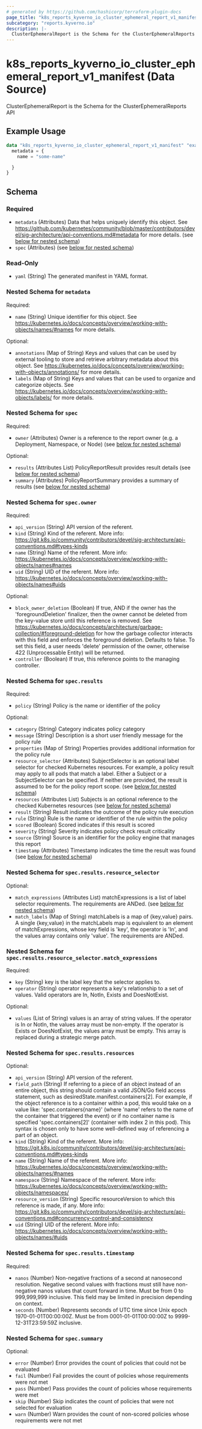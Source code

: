 ```yaml
---
# generated by https://github.com/hashicorp/terraform-plugin-docs
page_title: "k8s_reports_kyverno_io_cluster_ephemeral_report_v1_manifest Data Source - terraform-provider-k8s"
subcategory: "reports.kyverno.io"
description: |-
  ClusterEphemeralReport is the Schema for the ClusterEphemeralReports API
---
```


# k8s_reports_kyverno_io_cluster_ephemeral_report_v1_manifest (Data Source)

ClusterEphemeralReport is the Schema for the ClusterEphemeralReports API

## Example Usage

```terraform
data "k8s_reports_kyverno_io_cluster_ephemeral_report_v1_manifest" "example" {
  metadata = {
    name = "some-name"

  }
}
```

<!-- schema generated by tfplugindocs -->
## Schema

### Required

- `metadata` (Attributes) Data that helps uniquely identify this object. See https://github.com/kubernetes/community/blob/master/contributors/devel/sig-architecture/api-conventions.md#metadata for more details. (see [below for nested schema](#nestedatt--metadata))
- `spec` (Attributes) (see [below for nested schema](#nestedatt--spec))

### Read-Only

- `yaml` (String) The generated manifest in YAML format.

<a id="nestedatt--metadata"></a>
### Nested Schema for `metadata`

Required:

- `name` (String) Unique identifier for this object. See https://kubernetes.io/docs/concepts/overview/working-with-objects/names/#names for more details.

Optional:

- `annotations` (Map of String) Keys and values that can be used by external tooling to store and retrieve arbitrary metadata about this object. See https://kubernetes.io/docs/concepts/overview/working-with-objects/annotations/ for more details.
- `labels` (Map of String) Keys and values that can be used to organize and categorize objects. See https://kubernetes.io/docs/concepts/overview/working-with-objects/labels/ for more details.


<a id="nestedatt--spec"></a>
### Nested Schema for `spec`

Required:

- `owner` (Attributes) Owner is a reference to the report owner (e.g. a Deployment, Namespace, or Node) (see [below for nested schema](#nestedatt--spec--owner))

Optional:

- `results` (Attributes List) PolicyReportResult provides result details (see [below for nested schema](#nestedatt--spec--results))
- `summary` (Attributes) PolicyReportSummary provides a summary of results (see [below for nested schema](#nestedatt--spec--summary))

<a id="nestedatt--spec--owner"></a>
### Nested Schema for `spec.owner`

Required:

- `api_version` (String) API version of the referent.
- `kind` (String) Kind of the referent. More info: https://git.k8s.io/community/contributors/devel/sig-architecture/api-conventions.md#types-kinds
- `name` (String) Name of the referent. More info: https://kubernetes.io/docs/concepts/overview/working-with-objects/names#names
- `uid` (String) UID of the referent. More info: https://kubernetes.io/docs/concepts/overview/working-with-objects/names#uids

Optional:

- `block_owner_deletion` (Boolean) If true, AND if the owner has the 'foregroundDeletion' finalizer, then the owner cannot be deleted from the key-value store until this reference is removed. See https://kubernetes.io/docs/concepts/architecture/garbage-collection/#foreground-deletion for how the garbage collector interacts with this field and enforces the foreground deletion. Defaults to false. To set this field, a user needs 'delete' permission of the owner, otherwise 422 (Unprocessable Entity) will be returned.
- `controller` (Boolean) If true, this reference points to the managing controller.


<a id="nestedatt--spec--results"></a>
### Nested Schema for `spec.results`

Required:

- `policy` (String) Policy is the name or identifier of the policy

Optional:

- `category` (String) Category indicates policy category
- `message` (String) Description is a short user friendly message for the policy rule
- `properties` (Map of String) Properties provides additional information for the policy rule
- `resource_selector` (Attributes) SubjectSelector is an optional label selector for checked Kubernetes resources. For example, a policy result may apply to all pods that match a label. Either a Subject or a SubjectSelector can be specified. If neither are provided, the result is assumed to be for the policy report scope. (see [below for nested schema](#nestedatt--spec--results--resource_selector))
- `resources` (Attributes List) Subjects is an optional reference to the checked Kubernetes resources (see [below for nested schema](#nestedatt--spec--results--resources))
- `result` (String) Result indicates the outcome of the policy rule execution
- `rule` (String) Rule is the name or identifier of the rule within the policy
- `scored` (Boolean) Scored indicates if this result is scored
- `severity` (String) Severity indicates policy check result criticality
- `source` (String) Source is an identifier for the policy engine that manages this report
- `timestamp` (Attributes) Timestamp indicates the time the result was found (see [below for nested schema](#nestedatt--spec--results--timestamp))

<a id="nestedatt--spec--results--resource_selector"></a>
### Nested Schema for `spec.results.resource_selector`

Optional:

- `match_expressions` (Attributes List) matchExpressions is a list of label selector requirements. The requirements are ANDed. (see [below for nested schema](#nestedatt--spec--results--resource_selector--match_expressions))
- `match_labels` (Map of String) matchLabels is a map of {key,value} pairs. A single {key,value} in the matchLabels map is equivalent to an element of matchExpressions, whose key field is 'key', the operator is 'In', and the values array contains only 'value'. The requirements are ANDed.

<a id="nestedatt--spec--results--resource_selector--match_expressions"></a>
### Nested Schema for `spec.results.resource_selector.match_expressions`

Required:

- `key` (String) key is the label key that the selector applies to.
- `operator` (String) operator represents a key's relationship to a set of values. Valid operators are In, NotIn, Exists and DoesNotExist.

Optional:

- `values` (List of String) values is an array of string values. If the operator is In or NotIn, the values array must be non-empty. If the operator is Exists or DoesNotExist, the values array must be empty. This array is replaced during a strategic merge patch.



<a id="nestedatt--spec--results--resources"></a>
### Nested Schema for `spec.results.resources`

Optional:

- `api_version` (String) API version of the referent.
- `field_path` (String) If referring to a piece of an object instead of an entire object, this string should contain a valid JSON/Go field access statement, such as desiredState.manifest.containers[2]. For example, if the object reference is to a container within a pod, this would take on a value like: 'spec.containers{name}' (where 'name' refers to the name of the container that triggered the event) or if no container name is specified 'spec.containers[2]' (container with index 2 in this pod). This syntax is chosen only to have some well-defined way of referencing a part of an object.
- `kind` (String) Kind of the referent. More info: https://git.k8s.io/community/contributors/devel/sig-architecture/api-conventions.md#types-kinds
- `name` (String) Name of the referent. More info: https://kubernetes.io/docs/concepts/overview/working-with-objects/names/#names
- `namespace` (String) Namespace of the referent. More info: https://kubernetes.io/docs/concepts/overview/working-with-objects/namespaces/
- `resource_version` (String) Specific resourceVersion to which this reference is made, if any. More info: https://git.k8s.io/community/contributors/devel/sig-architecture/api-conventions.md#concurrency-control-and-consistency
- `uid` (String) UID of the referent. More info: https://kubernetes.io/docs/concepts/overview/working-with-objects/names/#uids


<a id="nestedatt--spec--results--timestamp"></a>
### Nested Schema for `spec.results.timestamp`

Required:

- `nanos` (Number) Non-negative fractions of a second at nanosecond resolution. Negative second values with fractions must still have non-negative nanos values that count forward in time. Must be from 0 to 999,999,999 inclusive. This field may be limited in precision depending on context.
- `seconds` (Number) Represents seconds of UTC time since Unix epoch 1970-01-01T00:00:00Z. Must be from 0001-01-01T00:00:00Z to 9999-12-31T23:59:59Z inclusive.



<a id="nestedatt--spec--summary"></a>
### Nested Schema for `spec.summary`

Optional:

- `error` (Number) Error provides the count of policies that could not be evaluated
- `fail` (Number) Fail provides the count of policies whose requirements were not met
- `pass` (Number) Pass provides the count of policies whose requirements were met
- `skip` (Number) Skip indicates the count of policies that were not selected for evaluation
- `warn` (Number) Warn provides the count of non-scored policies whose requirements were not met

